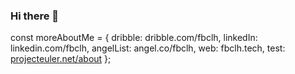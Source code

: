 ### Hi there 👋

<!--
Dribble: dribble.com/fbclh | LinkeIn: linkedin.com/fbclh | AngelList: angel.co/fbclh | Web: fbclh.tech

const moreAboutMe = {
  dribble: dribble.com/fbclh,
  linkedIn: linkedin.com/fbclh,
  angelList: angel.co/fbclh,
  web: fbclh.tech,
  test: [projecteuler.net/about](https://projecteuler.net/about)
};
-->



const moreAboutMe = {
  dribble: dribble.com/fbclh,
  linkedIn: linkedin.com/fbclh,
  angelList: angel.co/fbclh,
  web: fbclh.tech,
  test: [projecteuler.net/about](https://projecteuler.net/about)
};


